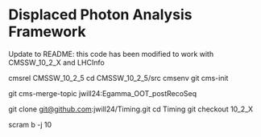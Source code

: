 # Displaced Photon Analysis Framework

Update to README: this code has been modified to work with CMSSW_10_2_X and LHCInfo

cmsrel CMSSW_10_2_5
cd CMSSW_10_2_5/src
cmsenv
git cms-init

git cms-merge-topic jwill24:Egamma_OOT_postRecoSeq 

git clone git@github.com:jwill24/Timing.git
cd Timing
git checkout 10_2_X

scram b -j 10




